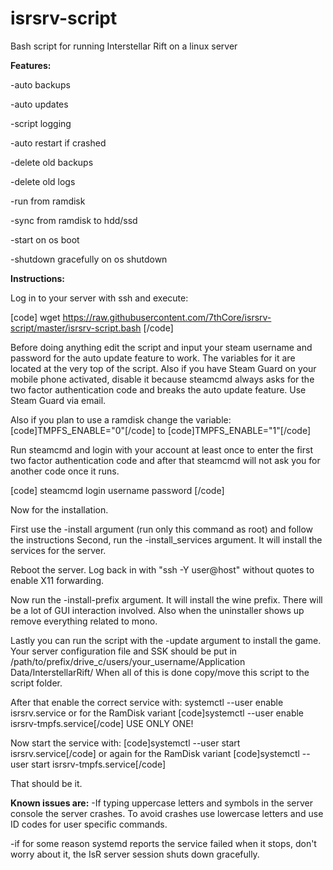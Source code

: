 # isrsrv-script
Bash script for running Interstellar Rift on a linux server

**Features:**

-auto backups

-auto updates

-script logging

-auto restart if crashed

-delete old backups

-delete old logs

-run from ramdisk

-sync from ramdisk to hdd/ssd

-start on os boot

-shutdown gracefully on os shutdown

**Instructions:**

Log in to your server with ssh and execute:

[code]
wget https://raw.githubusercontent.com/7thCore/isrsrv-script/master/isrsrv-script.bash
[/code]

Before doing anything edit the script and input your steam username and password for the auto update feature to work. The variables for it are located at the very top of the script. Also if you have Steam Guard on your mobile phone activated, disable it because steamcmd always asks for the two factor authentication code and breaks the auto update feature. Use Steam Guard via email.

Also if you plan to use a ramdisk change the variable:
[code]TMPFS_ENABLE="0"[/code]
to
[code]TMPFS_ENABLE="1"[/code]

Run steamcmd and login with your account at least once to enter the first two factor authentication code and after that steamcmd will not ask you for another code once it runs.

[code]
steamcmd login username password
[/code]

Now for the installation.

First use the -install argument (run only this command as root) and follow the instructions Second, run the -install_services argument. It will install the services for the server.

Reboot the server. Log back in with "ssh -Y user@host" without quotes to enable X11 forwarding.

Now run the -install-prefix argument. It will install the wine prefix. There will be a lot of GUI interaction involved.
Also when the uninstaller shows up remove everything related to mono.

Lastly you can run the script with the -update argument to install the game. Your server configuration file and SSK should be put in /path/to/prefix/drive_c/users/your_username/Application Data/InterstellarRift/ When all of this is done copy/move this script to the script folder.

After that enable the correct service with:
systemctl --user enable isrsrv.service
or for the RamDisk variant
[code]systemctl --user enable isrsrv-tmpfs.service[/code]
USE ONLY ONE!

Now start the service with:
[code]systemctl --user start isrsrv.service[/code]
or again for the RamDisk variant
[code]systemctl --user start isrsrv-tmpfs.service[/code]

That should be it.

**Known issues are:**
-If typing uppercase letters and symbols in the server console the server crashes. To avoid crashes use lowercase letters and use ID codes for user specific commands.

-if for some reason systemd reports the service failed when it stops, don't worry about it, the IsR server session shuts down gracefully.
